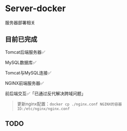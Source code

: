 # Server-docker

服务器部署相关

## 目前已完成

Tomcat后端服务器✅

MySQL数据库✅

Tomcat与MySQL连接✅

NGINX前端服务器✅

前后端交互✅「已通过反代解决跨域问题」

> 更新nginx配置：`docker cp ./nginx.conf NGINX的容器ID:/etc/nginx/nginx.conf `

## TODO
